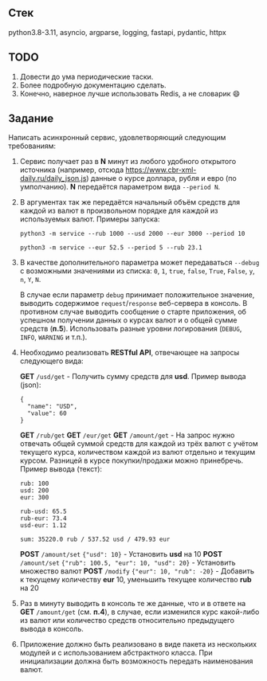 ## Стек
python3.8-3.11, asyncio, argparse, logging, fastapi, pydantic, httpx

## TODO

1. Довести до ума периодические таски.
2. Более подробную документацию сделать.
3. Конечно, наверное лучше использовать Redis, а не словарик :smile:

## Задание
Написать асинхронный сервис, удовлетворяющий следующим требованиям:

1. Сервис получает раз в **N** минут из любого удобного открытого источника (например, отсюда https://www.cbr-xml-daily.ru/daily_json.js) данные о курсе доллара, рубля и евро (по умполчанию). **N** передаётся параметром вида `--period N`.
2. В аргументах так же передаётся начальный объём средств для каждой из валют в произвольном порядке для каждой из используемых валют. Примеры запуска:

    `python3 -m service --rub 1000 --usd 2000 --eur 3000 --period 10`

    `python3 -m service --eur 52.5 --period 5 --rub 23.1`

3. В качестве дополнительного параметра может передаваться `--debug` с возможными значениями из списка: `0`, `1`, `true`, `false`, `True`, `False`, `y`, `n`, `Y`, `N`.

    В случае если параметр `debug` принимает положительное значение, выводить содержимое `request`/`response` веб-сервера в консоль.
    В противном случае выводить сообщение о старте приложения, об успешном получении данных о курсах валют и о общей сумме средств (**п.5**). Использовать разные уровни логирования (`DEBUG`, `INFO`, `WARNING` и т.п.).

4. Необходимо реализовать **RESTful API**, отвечающее на запросы следующего вида:

    **GET** `/usd/get` - Получить сумму средств для **usd**. Пример вывода (json):
    ```
    {
      "name": "USD",
      "value": 60
    }
    ```
    **GET** `/rub/get`
    **GET** `/eur/get`
    **GET** `/amount/get` - На запрос нужно отвечать общей суммой средств для каждой из трёх валют с учётом текущего курса, количеством каждой из валют отдельно и текущим курсом. Разницей в курсе покупки/продажи можно принебречь. Пример вывода (текст):

    ```
    rub: 100
    usd: 200
    eur: 300

    rub-usd: 65.5
    rub-eur: 73.4
    usd-eur: 1.12

    sum: 35220.0 rub / 537.52 usd / 479.93 eur
    ```

    **POST** `/amount/set` `{"usd": 10}` - Установить **usd** на 10
    **POST** `/amount/set` `{"rub": 100.5, "eur": 10, "usd": 20}` - Установить множество валют
    **POST** `/modify` `{"eur": 10, "rub": -20}` - Добавить к текущему количеству **eur** 10, уменьшить текущее количество **rub** на 20

5. Раз в минуту выводить в консоль те же данные, что и в ответе на **GET** `/amount/get` (см. **п.4**), в случае, если изменился курс какой-либо из валют или количество средств относительно предыдущего вывода в консоль.
6. Приложение должно быть реализовано в виде пакета из нескольких модулей и с использованием абстрактного класса. При инициализации должна быть возможность передать наименования валют.
